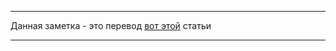 
--- 

Данная заметка - это перевод [вот этой](http://www.songho.ca/opengl/gl_anglestoaxes.html) статьи

---
